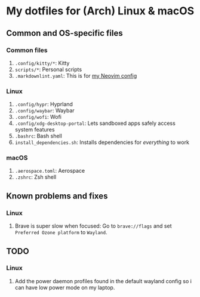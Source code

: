 # My dotfiles for (Arch) Linux & macOS

## Common and OS-specific files

### Common files

1. `.config/kitty/*`: Kitty
1. `scripts/*`: Personal scripts
1. `.markdownlint.yaml`: This is for [my Neovim config](http://github.com/antonkoetzler/nvim-config)

### Linux

1. `.config/hypr`: Hyprland
1. `.config/waybar`: Waybar
1. `.config/wofi`: Wofi
1. `.config/xdg-desktop-portal`: Lets sandboxed apps safely access system features
1. `.bashrc`: Bash shell
1. `install_dependencies.sh`: Installs dependencies for *everything* to work

### macOS

1.  `.aerospace.toml`: Aerospace
1. `.zshrc`: Zsh shell

## Known problems and fixes

### Linux

1. Brave is super slow when focused: Go to `brave://flags` and set `Preferred Ozone platform` to `Wayland`.

## TODO

### Linux

1. Add the power daemon profiles found in the default wayland config so i can have low power mode on my laptop.
